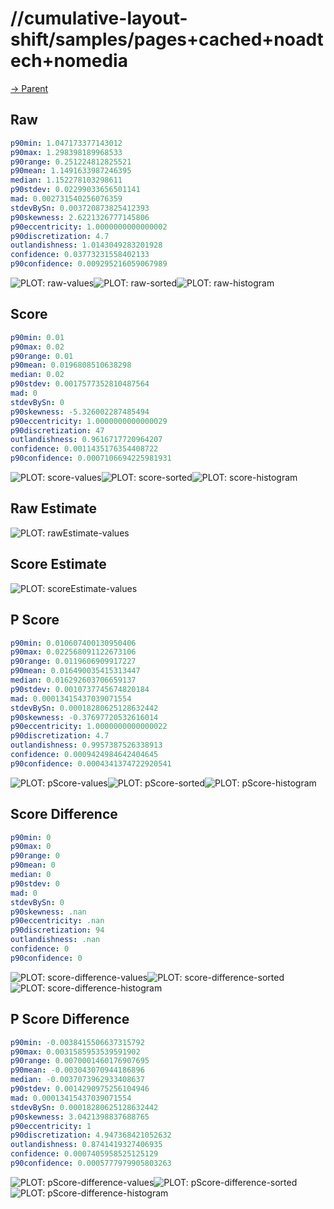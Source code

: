 
# //cumulative-layout-shift/samples/pages+cached+noadtech+nomedia

[→ Parent](../..)


## Raw


```yaml
p90min: 1.047173377143012
p90max: 1.298398189968533
p90range: 0.251224812825521
p90mean: 1.1491633987246395
median: 1.152278103298611
p90stdev: 0.02299033656501141
mad: 0.002731540256076359
stdevBySn: 0.003720873825412393
p90skewness: 2.6221326777145806
p90eccentricity: 1.0000000000000002
p90discretization: 4.7
outlandishness: 1.0143049283201928
confidence: 0.03773231558402133
p90confidence: 0.009295216059067989

```

![PLOT: raw-values](./raw/values.svg)![PLOT: raw-sorted](./raw/sorted.svg)![PLOT: raw-histogram](./raw/histogram.svg)
## Score


```yaml
p90min: 0.01
p90max: 0.02
p90range: 0.01
p90mean: 0.0196808510638298
median: 0.02
p90stdev: 0.0017577352810487564
mad: 0
stdevBySn: 0
p90skewness: -5.326002287485494
p90eccentricity: 1.0000000000000029
p90discretization: 47
outlandishness: 0.9616717720964207
confidence: 0.0011435176354408722
p90confidence: 0.0007106694225981931

```

![PLOT: score-values](./score/values.svg)![PLOT: score-sorted](./score/sorted.svg)![PLOT: score-histogram](./score/histogram.svg)
## Raw Estimate

![PLOT: rawEstimate-values](./rawEstimate/values.svg)
## Score Estimate

![PLOT: scoreEstimate-values](./scoreEstimate/values.svg)
## P Score


```yaml
p90min: 0.010607400130950406
p90max: 0.022568091122673106
p90range: 0.0119606909917227
p90mean: 0.016490035415313447
median: 0.016292603706659137
p90stdev: 0.0010737745674820184
mad: 0.00013415437039071554
stdevBySn: 0.00018280625128632442
p90skewness: -0.37697720532616014
p90eccentricity: 1.0000000000000022
p90discretization: 4.7
outlandishness: 0.9957387526338913
confidence: 0.0009424984642404645
p90confidence: 0.0004341374722920541

```

![PLOT: pScore-values](./pScore/values.svg)![PLOT: pScore-sorted](./pScore/sorted.svg)![PLOT: pScore-histogram](./pScore/histogram.svg)
## Score Difference


```yaml
p90min: 0
p90max: 0
p90range: 0
p90mean: 0
median: 0
p90stdev: 0
mad: 0
stdevBySn: 0
p90skewness: .nan
p90eccentricity: .nan
p90discretization: 94
outlandishness: .nan
confidence: 0
p90confidence: 0

```

![PLOT: score-difference-values](./score-difference/values.svg)![PLOT: score-difference-sorted](./score-difference/sorted.svg)![PLOT: score-difference-histogram](./score-difference/histogram.svg)
## P Score Difference


```yaml
p90min: -0.0038415506637315792
p90max: 0.0031585953539591902
p90range: 0.0070001460176907695
p90mean: -0.003043070944186896
median: -0.0037073962933408637
p90stdev: 0.0014290975256104946
mad: 0.00013415437039071554
stdevBySn: 0.00018280625128632442
p90skewness: 3.0421398837688765
p90eccentricity: 1
p90discretization: 4.947368421052632
outlandishness: 0.8741419327406935
confidence: 0.0007405958525125129
p90confidence: 0.0005777979905803263

```

![PLOT: pScore-difference-values](./pScore-difference/values.svg)![PLOT: pScore-difference-sorted](./pScore-difference/sorted.svg)![PLOT: pScore-difference-histogram](./pScore-difference/histogram.svg)